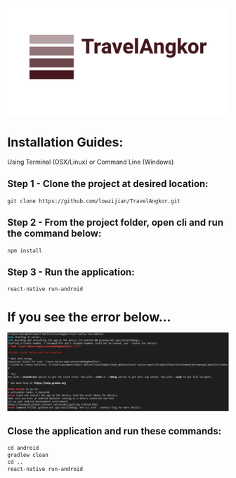 ![App Logo](/web/images/app_logo.png)

# Installation Guides:

Using Terminal (OSX/Linux) or Command Line (Windows)

## Step 1 - Clone the project at desired location:
```
git clone https://github.com/lowzijian/TravelAngkor.git
```

## Step 2 - From the project folder, open cli and run the command below:
```
npm install
```

## Step 3 - Run the application:
```
react-native run-android
```

# If you see the error below...
![Error1 Image](/web/images/error1.PNG)

## Close the application and run these commands:
```
cd android
gradlew clean
cd ..
react-native run-android
```
